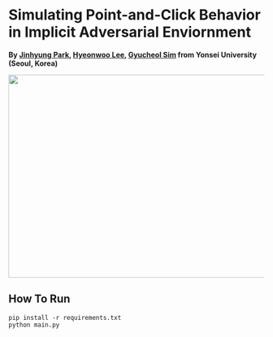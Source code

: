 # Simulating Point-and-Click Behavior in Implicit Adversarial Enviornment

**By <a href="http://github.com/jinhyung426/" target="_blank">Jinhyung Park</a>, <a href="https://github.com/Clap2rap" target="_blank">Hyeonwoo Lee</a>, <a href="https://github.com/qwert92a" target="_blank">Gyucheol Sim</a> from Yonsei University (Seoul, Korea)**

<p align="center">
  <img width="650" height="400" src="https://github.com/SWCapstoneProject/MulitAgent_PointAndClick/blob/main/misc/teaser.JPG">
</p>

## How To Run
    pip install -r requirements.txt
    python main.py
